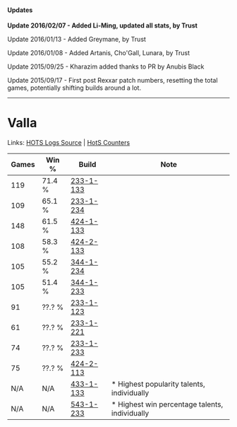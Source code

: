 #### Updates
**Update 2016/02/07 - Added Li-Ming, updated all stats, by Trust**

Update 2016/01/13 - Added Greymane, by Trust

Update 2016/01/08 - Added Artanis, Cho'Gall, Lunara, by Trust

Update 2015/09/25 - Kharazim added thanks to PR by Anubis Black

Update 2015/09/17 - First post Rexxar patch numbers, resetting the total games, potentially shifting builds around a lot.

***

# Valla

Links: [HOTS Logs Source](https://www.hotslogs.com/Sitewide/HeroDetails?Hero=Valla) | [HotS Counters](http://hotscounters.com/#/hero/Valla)

Games  | Win %  | Build     | Note
-----  | -----  | -----     | ----
119    | 71.4 % | [233-1-133](http://www.heroesfire.com/hots/talent-calculator/valla#l2Xz) | 
109    | 65.1 % | [233-1-234](http://www.heroesfire.com/hots/talent-calculator/valla#l2ZY) | 
148    | 61.5 % | [424-1-133](http://www.heroesfire.com/hots/talent-calculator/valla#sKrj) | 
108    | 58.3 % | [424-2-133](http://www.heroesfire.com/hots/talent-calculator/valla#sL5L) | 
105    | 55.2 % | [344-1-234](http://www.heroesfire.com/hots/talent-calculator/valla#pHZI) | 
105    | 51.4 % | [344-1-233](http://www.heroesfire.com/hots/talent-calculator/valla#pHZH) | 
91     | ??.? % | [233-1-123](http://www.heroesfire.com/hots/talent-calculator/valla#l2Xp) | 
61     | ??.? % | [233-1-221](http://www.heroesfire.com/hots/talent-calculator/valla#l2ZL) | 
74     | ??.? % | [233-1-233](http://www.heroesfire.com/hots/talent-calculator/valla#l2ZX) | 
75     | ??.? % | [424-2-113](http://www.heroesfire.com/hots/talent-calculator/valla#sL51) | 
N/A    | N/A    | [433-1-133](http://www.heroesfire.com/hots/talent-calculator/valla#sgpz) | * Highest popularity talents, individually
N/A    | N/A    | [543-1-233](http://www.heroesfire.com/hots/talent-calculator/valla#wtP1) | * Highest win percentage talents, individually
